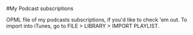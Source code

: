 #My Podcast subscriptions

OPML file of my podcasts subscriptions, if you'd like to check 'em out. To import into iTunes, go to FILE > LIBRARY > IMPORT PLAYLIST.